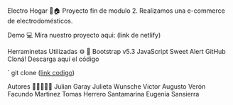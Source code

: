 Electro Hogar 🔌🏠
Proyecto fin de modulo 2. Realizamos una e-commerce de electrodomésticos.

Demo 💻
Mira nuestro proyecto aqui: (link de netlify)

Herraminetas Utilizadas ⚙️ 🔧
Bootstrap v5.3
JavaScript
Sweet Alert
GitHub
Cloná!
Descarga aquí el código

` git clone ([link codigo](https://github.com/EugeSan-hub/electroHogar))

Autores 👨‍💻👩🏽‍💻
Julian Garay
Julieta Wunsche
Victor Augusto Verón
Facundo Martinez
Tomas Herrero Santamarina
Eugenia Sansierra
